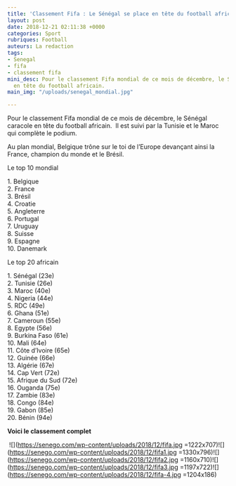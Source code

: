```yaml
---
title: 'Classement Fifa : Le Sénégal se place en tête du football africain'
layout: post
date: 2018-12-21 02:11:38 +0000
categories: Sport
rubriques: Football
auteurs: La redaction
tags:
- Senegal
- fifa
- classement fifa
mini_desc: Pour le classement Fifa mondial de ce mois de décembre, le Sénégal caracole
  en tête du football africain. 
main_img: "/uploads/senegal_mondial.jpg"

---
```

Pour le classement Fifa mondial de ce mois de décembre, le Sénégal caracole en tête du football africain.  Il est suivi par la Tunisie et le Maroc qui complète le podium.

Au plan mondial, Belgique trône sur le toi de l’Europe devançant ainsi la France, champion du monde et le Brésil.

Le top 10 mondial

1\. Belgique  
2\. France  
3\. Brésil  
4\. Croatie  
5\. Angleterre  
6\. Portugal  
7\. Uruguay  
8\. Suisse  
9\. Espagne  
10\. Danemark

Le top 20 africain

1\. Sénégal (23e)  
2\. Tunisie (26e)  
3\. Maroc (40e)  
4\. Nigeria (44e)  
5\. RDC (49e)  
6\. Ghana (51e)  
7\. Cameroun (55e)  
8\. Egypte (56e)  
9\. Burkina Faso (61e)  
10\. Mali (64e)  
11\. Côte d’Ivoire (65e)  
12\. Guinée (66e)  
13\. Algérie (67e)  
14\. Cap Vert (72e)  
15\. Afrique du Sud (72e)  
16\. Ouganda (75e)  
17\. Zambie (83e)  
18\. Congo (84e)  
19\. Gabon (85e)  
20\. Bénin (94e)

**Voici le classement complet**

 ![](https://senego.com/wp-content/uploads/2018/12/fifa.jpg =1222x707)![](https://senego.com/wp-content/uploads/2018/12/fifa1.jpg =1330x796)![](https://senego.com/wp-content/uploads/2018/12/fifa2.jpg =1160x710)![](https://senego.com/wp-content/uploads/2018/12/fifa3.jpg =1197x722)![](https://senego.com/wp-content/uploads/2018/12/fifa-4.jpg =1204x186)